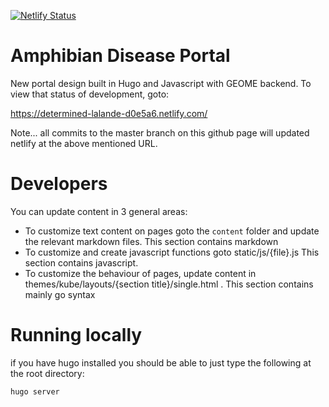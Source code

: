 [![Netlify Status](https://api.netlify.com/api/v1/badges/4d6e2dc9-e154-4aeb-bb74-192ef59f53ba/deploy-status)](https://app.netlify.com/sites/determined-lalande-d0e5a6/deploys)

# Amphibian Disease Portal

New portal design built in Hugo and Javascript with GEOME backend.  To view that status of development, goto:

https://determined-lalande-d0e5a6.netlify.com/

Note... all commits to the master branch on this github page will updated netlify at the above mentioned URL.

# Developers

You can update content in 3 general areas:

 * To customize text content on pages goto the ```content``` folder and update the relevant markdown files. This section contains markdown
 * To customize and create javascript functions goto static/js/{file}.js   This section contains javascript.
 * To customize the behaviour of pages, update content in themes/kube/layouts/{section title}/single.html . This section contains mainly go syntax

# Running locally
if you have hugo installed you should be able to just type the following at the root directory:

```
hugo server
```
